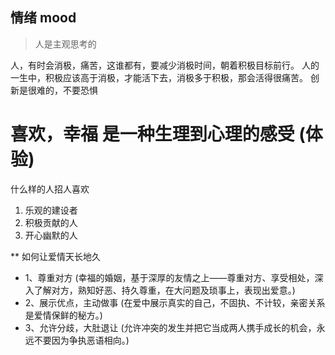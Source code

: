 ## 情绪 mood
> 人是主观思考的

 人，有时会消极，痛苦，这谁都有，要减少消极时间，朝着积极目标前行。
 人的一生中，积极应该高于消极，才能活下去，消极多于积极，那会活得很痛苦。
 创新是很难的，不要恐惧

# 喜欢，幸福   是一种生理到心理的感受 (体验)

什么样的人招人喜欢 

1. 乐观的建设者
2. 积极贡献的人
3. 开心幽默的人

** 如何让爱情天长地久

* 1、尊重对方 (幸福的婚姻，基于深厚的友情之上——尊重对方、享受相处，深入了解对方，熟知好恶、持久尊重，在大问题及琐事上，表现出爱意。)
* 2、展示优点，主动做事 (在爱中展示真实的自己，不固执、不计较，亲密关系是爱情保鲜的秘方。)
* 3、允许分歧，大肚退让  (允许冲突的发生并把它当成两人携手成长的机会，永远不要因为争执恶语相向。)

